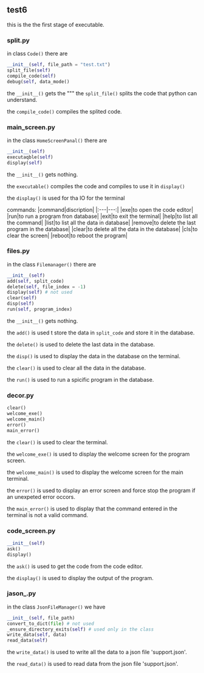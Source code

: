 ## test6
this is the the first stage of executable.
### split.py
in class `Code()` there are
```python
__init__(self, file_path = "test.txt")
split_file(self)
compile_code(self)
debug(self, data_mode()
```
the `__init__()` gets the """
the `split_file()` splits the code that python can understand.

the `compile_code()` compiles the splited code.

### main_screen.py
in the class `HomeScreenPanal()` there are
```python
__init__(self)
executaqble(self)
display(self)
```
the `__init__()` gets nothing.

the `executable()` compiles the code and compiles to use it in `display()`

the `display()` is used for tha IO for the terminal

commands:
|command|discription|
|:---|---:|
|exe|to open the code editor|
|run|to run a program fron database|
|exit|to exit the terminal|
|help|to list all the command|
|list|to list all the data in database|
|remove|to delete the last program in the database|
|clear|to delete all the data in the database|
|cls|to clear the screen|
|reboot|to reboot the program|

### files.py
in the class `Filemanager()` there are
```python
__init__(self)
add(self, split_code)
delete(self, file_index = -1)
display(self) # not used
clear(self)
disp(self)
run(self, program_index)
```
the `__init__()` gets nothing.

the `add()` is used t store the data in `split_code` and store it in the database.

the `delete()` is used to delete the last data in the database.

the `disp()` is used to display the data in the database on the terminal.

the `clear()` is used to clear all the data in the database.

the `run()` is used to run a spicific program in the database.

### decor.py
```python
clear()
welcome_exe()
welcome_main()
error()
main_error()
```
the `clear()` is used to clear the terminal.

the `welcome_exe()` is used to display the welcome screen for the program screen.

the `welcome_main()` is used to display the welcome screen for the main terminal.

the `error()` is used to display an error screen and force stop the program if an unexpeted error occors.

the `main_error()` is used to display that the command entered in the terminal is not a valid command.

### code_screen.py
```python
__init__(self)
ask()
display()
```
the `ask()` is used to get the code from the code editor.

the `display()` is used to display the output of the program. 
### jason_.py
in the class `JsonFileManager()` we have
```python
__init__(self, file_path)
convert_to_dict(file) # not used
_ensure_directory_exits(self) # used only in the class
write_data(self, data)
read_data(self)
```
the `write_data()` is used to write all the data to a json file 'support.json'.

the `read_data()` is used to read data from the json file 'support.json'.
